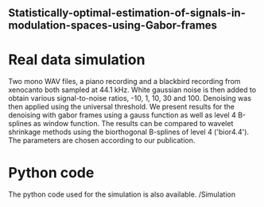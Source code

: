## Statistically-optimal-estimation-of-signals-in-modulation-spaces-using-Gabor-frames

# Real data simulation
Two mono WAV files, a piano recording and a blackbird recording from xenocanto both sampled at 44.1 kHz. White gaussian noise is then added to obtain various signal-to-noise ratios, -10, 1, 10, 30 and 100. Denoising was then applied using the universal threshold. We present results for the denoising with gabor frames using a gauss function as well as level 4 B-splines as window function. The results can be compared to wavelet shrinkage methods using the biorthogonal B-splines of level 4 ('bior4.4'). The parameters are chosen according to our publication.

# Python code
The python code used for the simulation is also available. /Simulation
